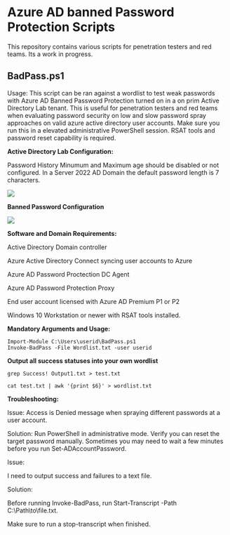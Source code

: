 # Azure AD banned Password Protection Scripts

This repository contains various scripts for penetration testers and red teams. Its a work in progress. 

## BadPass.ps1
Usage: This script can be ran against a wordlist to test weak passwords with Azure AD Banned Password Protection turned on in a on prim Active Directory Lab tenant. This is useful for penetration testers and red teams when evaluating password security on low and slow password spray approaches on valid azure active directory user accounts.  Make sure you run this in a elevated administrative PowerShell session. RSAT tools and password reset capability is required. 

**Active Directory Lab Configuration:**

Password History Minumum and Maximum age should be disabled or not configured. In a Server 2022 AD Domain the default password length is 7 characters.

![](https://github.com/rootsecdev/Azure-Red-Team/blob/master/BannedPasswordProtection/Screenshots/AzureADBanned1.png)
  
**Banned Password Configuration**

![](https://github.com/rootsecdev/Azure-Red-Team/blob/master/BannedPasswordProtection/Screenshots/AzureADBanned2.png)

**Software and Domain Requirements:**

Active Directory Domain controller 

Azure Active Directory Connect syncing user accounts to Azure

Azure AD Password Proctection DC Agent

Azure AD Password Protection Proxy

End user account licensed with Azure AD Premium P1 or P2

Windows 10 Workstation or newer with RSAT tools installed.

**Mandatory Arguments and Usage:**

```
Import-Module C:\Users\userid\BadPass.ps1
Invoke-BadPass -File Wordlist.txt -user userid
```

**Output all success statuses into your own wordlist**
```
grep Success! Output1.txt > test.txt

cat test.txt | awk '{print $6}' > wordlist.txt
```


**Troubleshooting:**

Issue: Access is Denied message when spraying different passwords at a user account. 

Solution: Run PowerShell in administrative mode. Verify you can reset the target password manually. Sometimes you may need to wait a few minutes before you run Set-ADAccountPassword. 

Issue: 

I need to output success and failures to a text file.

Solution: 

Before running Invoke-BadPass, run Start-Transcript -Path C:\Path\to\file.txt. 

Make sure to run a stop-transcript when finished. 
